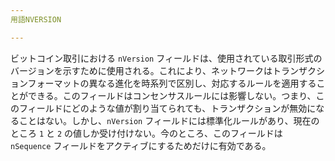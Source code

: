 ```yaml
---
用語NVERSION

---
```

ビットコイン取引における `nVersion` フィールドは、使用されている取引形式のバージョンを示すために使用される。これにより、ネットワークはトランザクションフォーマットの異なる進化を時系列で区別し、対応するルールを適用することができる。このフィールドはコンセンサスルールには影響しない。つまり、このフィールドにどのような値が割り当てられても、トランザクションが無効になることはない。しかし、`nVersion` フィールドには標準化ルールがあり、現在のところ `1` と `2` の値しか受け付けない。今のところ、このフィールドは `nSequence` フィールドをアクティブにするためだけに有効である。
